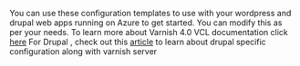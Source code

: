 You can use these configuration templates to use with your wordpress and drupal web apps running on Azure to get started. You can modify this as per your needs. To learn more about Varnish 4.0 VCL documentation click [here](https://www.varnish-cache.org/docs/4.0/reference/vcl.html)
For Drupal , check out this [article](http://www.wunderkraut.com/blog/caching-with-varnish-drupal-7-and-cache-actions/2012-01-31) to learn about drupal specific configuration along with varnish server 
